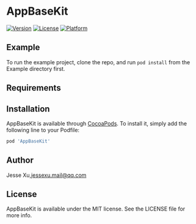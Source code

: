 # AppBaseKit

[![Version](https://img.shields.io/cocoapods/v/AppBaseKit.svg?style=flat)](https://cocoapods.org/pods/AppBaseKit)
[![License](https://img.shields.io/cocoapods/l/AppBaseKit.svg?style=flat)](https://cocoapods.org/pods/AppBaseKit)
[![Platform](https://img.shields.io/cocoapods/p/AppBaseKit.svg?style=flat)](https://cocoapods.org/pods/AppBaseKit)

## Example

To run the example project, clone the repo, and run `pod install` from the Example directory first.

## Requirements

## Installation

AppBaseKit is available through [CocoaPods](https://cocoapods.org). To install
it, simply add the following line to your Podfile:

```ruby
pod 'AppBaseKit'
```

## Author

Jesse Xu,jessexu.mail@qq.com

## License

AppBaseKit is available under the MIT license. See the LICENSE file for more info.
